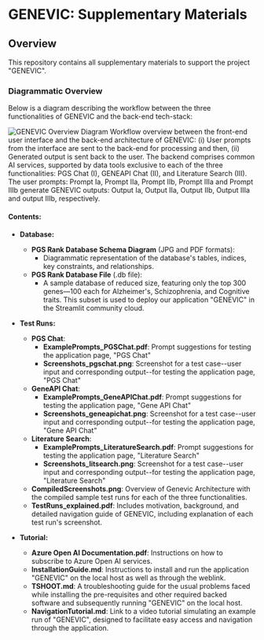 # GENEVIC: Supplementary Materials

## Overview
This repository contains all supplementary materials to support the project "GENEVIC".
### Diagrammatic Overview

Below is a diagram describing the workflow between the three functionalities of GENEVIC and the back-end tech-stack:

![GENEVIC Overview Diagram](Architecture_Workflow_Schema.png)
Workflow overview between the front-end user interface and the back-end architecture of GENEVIC: (i) User prompts from the interface are sent to the back-end for processing and then, (ii) Generated output is sent back to the user. The backend comprises common AI services, supported by data tools exclusive to each of the three functionalities: PGS Chat (I), GENEAPI Chat (II), and Literature Search (III). The user prompts: Prompt Ia, Prompt IIa, Prompt IIb, Prompt IIIa and Prompt IIIb generate GENEVIC outputs: Output Ia, Output IIa, Output IIb, Output IIIa and output IIIb, respectively.
#### Contents:

- **Database:**
  - **PGS Rank Database Schema Diagram** (JPG and PDF formats): 
    - Diagrammatic representation of the database's tables, indices, key constraints, and relationships.
  - **PGS Rank Database File** (.db file): 
    - A sample database of reduced size, featuring only the top 300 genes—100 each for Alzheimer's, Schizophrenia, and Cognitive traits. This subset is used to deploy our application "GENEVIC" in the Streamlit community cloud.

- **Test Runs:**
  - **PGS Chat**:
      - **ExamplePrompts_PGSChat.pdf**: Prompt suggestions for testing the application page, "PGS Chat"
      - **Screenshots_pgschat.png**: Screenshot for a test case--user input and corresponding output--for testing the application page, "PGS Chat"
  - **GeneAPI Chat**:
      - **ExamplePrompts_GeneAPIChat.pdf**: Prompt suggestions for testing the application page, "Gene API Chat"
      - **Screenshots_geneapichat.png**: Screenshot for a test case--user input and corresponding output--for testing the application page, "Gene API Chat"
   - **Literature Search**:
      - **ExamplePrompts_LiteratureSearch.pdf**: Prompt suggestions for testing the application page, "Literature Search"   
      - **Screenshots_litsearch.png**: Screenshot for a test case--user input and corresponding output--for testing the application page, "Literature Search"
  - **CompiledScreenshots.png**: Overview of Genevic Architecture with the compiled sample test runs for each of the three functionalities.
  - **TestRuns_explained.pdf**: Includes motivation, background, and detailed navigation guide of GENEVIC, including explanation of each test run's screenshot.

- **Tutorial:**  
  - **Azure Open AI Documentation.pdf**: Instructions on how to subscribe to Azure Open AI services.
  - **InstallationGuide.md**: Instructions to install and run the application "GENEVIC" on the local host as well as through the weblink.
  - **TSHOOT.md**: A troubleshooting guide for the usual problems faced while installing the pre-requisites and other required backed software and subsequently running "GENEVIC" on the local host.
  - **NavigationTutorial.md**: Link to a video tutorial simulating an example run of "GENEVIC", designed to facilitate easy access and navigation through the application.

